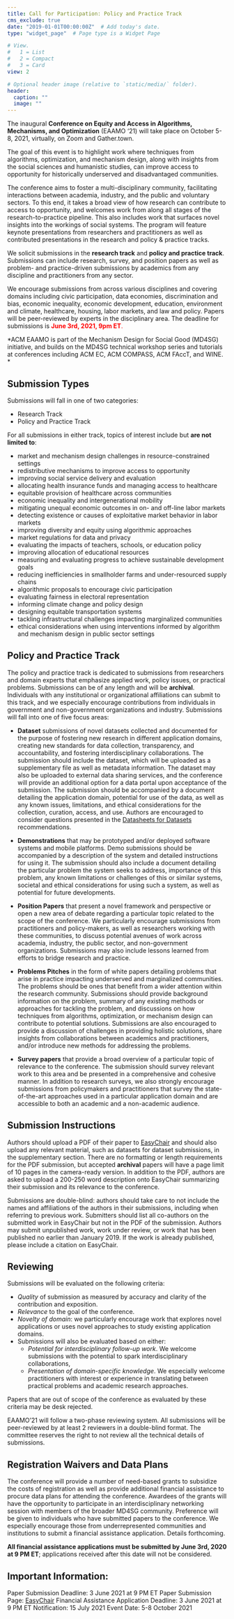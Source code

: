 ```yaml
---
title: Call for Participation: Policy and Practice Track
cms_exclude: true
date: "2019-01-01T00:00:00Z"  # Add today's date.
type: "widget_page"  # Page type is a Widget Page

# View.
#   1 = List
#   2 = Compact
#   3 = Card
view: 2

# Optional header image (relative to `static/media/` folder).
header:
  caption: ""
  image: ""
---
```


The inaugural **Conference on Equity and Access in Algorithms, Mechanisms, and Optimization** (EAAMO ‘21) will take place on October 5-8, 2021, virtually, on Zoom and Gather.town.
 
The goal of this event is to highlight work where techniques from algorithms, optimization, and mechanism design, along with insights from the social sciences and humanistic studies, can improve access to opportunity for historically underserved and disadvantaged communities. 
 
The conference aims to foster a multi-disciplinary community, facilitating interactions between academia, industry, and the public and voluntary sectors. To this end, it takes a broad view of how research can contribute to access to opportunity, and welcomes work from along all stages of the research-to-practice pipeline. This also includes work that surfaces novel insights into the workings of social systems. The program will feature keynote presentations from researchers and practitioners as well as contributed presentations in the research and policy & practice tracks. 
 
We solicit submissions in the **research track** and **policy and practice track**. Submissions can include research, survey, and position papers as well as problem- and practice-driven submissions by academics from any discipline and practitioners from any sector. 
 
We encourage submissions from across various disciplines and covering domains including civic participation, data economies, discrimination and bias, economic inequality, economic development, education, environment and climate, healthcare, housing, labor markets, and law and policy. Papers will be peer-reviewed by experts in the disciplinary area. The deadline for submissions is <span style="color:red">**June 3rd, 2021, 9pm ET**.</span>
 
*ACM EAAMO is part of the Mechanism Design for Social Good (MD4SG) initiative, and builds on the MD4SG technical workshop series and tutorials at conferences including ACM EC, ACM COMPASS, ACM FAccT, and WINE. *
 
## Submission Types

Submissions will fall in one of two categories: 
- Research Track
- Policy and Practice Track
 
For all submissions in either track, topics of interest include but **are not limited to**:
- market and mechanism design challenges in resource-constrained settings
- redistributive mechanisms to improve access to opportunity
- improving social service delivery and evaluation 
- allocating health insurance funds and managing access to healthcare
- equitable provision of healthcare across communities
- economic inequality and intergenerational mobility
- mitigating unequal economic outcomes in on- and off-line labor markets
- detecting existence or causes of exploitative market behavior in labor markets
- improving diversity and equity using algorithmic approaches
- market regulations for data and privacy
- evaluating the impacts of teachers, schools, or education policy
- improving allocation of educational resources
- measuring and evaluating progress to achieve sustainable development goals
- reducing inefficiencies in smallholder farms and under-resourced supply chains
- algorithmic proposals to encourage civic participation
- evaluating fairness in electoral representation
- informing climate change and policy design
- designing equitable transportation systems
- tackling infrastructural challenges impacting marginalized communities 
- ethical considerations when using interventions informed by algorithm and mechanism design in public sector settings 

## Policy and Practice Track 
 
The policy and practice track is dedicated to submissions from researchers and domain experts that emphasize applied work, policy issues, or practical problems. Submissions can be of any length and will be **archival**. Individuals with any institutional or organizational affiliations can submit to this track, and we especially encourage contributions from individuals in government and non-government organizations and industry. Submissions will fall into one of five focus areas:

- **Dataset** submissions of novel datasets collected and documented for the purpose of fostering new research in different application domains, creating new standards for data collection, transparency, and accountability, and fostering interdisciplinary collaborations. The submission should include the dataset, which will be uploaded as a supplementary file as well as metadata information. The dataset may also be uploaded to external data sharing services, and the conference will provide an additional option for a data portal upon acceptance of the submission. The submission should be accompanied by a document detailing the application domain, potential for use of the data, as well as any known issues, limitations, and ethical considerations for the collection, curation, access, and use. Authors are encouraged to consider questions presented in the [Datasheets for Datasets](https://arxiv.org/pdf/1803.09010.pdf) recommendations. 
 
- **Demonstrations** that may be prototyped and/or deployed software systems and mobile platforms. Demo submissions should be accompanied by a description of the system and detailed instructions for using it. The submission should also include a document detailing the particular problem the system seeks to address, importance of this problem, any known limitations or challenges of this or similar systems, societal and ethical considerations for using such a system, as well as potential for future developments. 
 
- **Position Papers** that present a novel framework and perspective or open a new area of debate regarding a particular topic related to the scope of the conference. We particularly encourage submissions from practitioners and policy-makers, as well as researchers working with these communities, to discuss potential avenues of work across academia, industry, the public sector, and non-government organizations. Submissions may also include lessons learned from efforts to bridge research and practice. 
 
- **Problems Pitches** in the form of white papers detailing problems that arise in practice impacting underserved and marginalized communities. The problems should be ones that benefit from a wider attention within the research community. Submissions should provide background information on the problem, summary of any existing methods or approaches for tackling the problem, and discussions on how techniques from algorithms, optimization, or mechanism design can contribute to potential solutions. Submissions are also encouraged to provide a discussion of challenges in providing holistic solutions, share insights from collaborations between academics and practitioners, and/or introduce new methods for addressing the problems.
 
- **Survey papers** that provide a broad overview of a particular topic of relevance to the conference. The submission should survey relevant work to this area and be presented in a comprehensive and cohesive manner. In addition to research surveys, we also strongly encourage submissions from policymakers and practitioners that survey the state-of-the-art approaches used in a particular application domain and are accessible to both an academic and a non-academic audience.

## Submission Instructions
 
Authors should upload a PDF of their paper to [EasyChair](https://easychair.org/conferences/?conf=eamo21) and should also upload any relevant material, such as datasets for dataset submissions, in the supplementary section. There are no formatting or length requirements for the PDF submission, but accepted **archival** papers will have a page limit of 10 pages in the camera-ready version. In addition to the PDF, authors are asked to upload a 200-250 word description onto EasyChair summarizing their submission and its relevance to the conference. 
 
Submissions are double-blind: authors should take care to not include the names and affiliations of the authors in their submissions, including when referring to previous work. Submitters should list all co-authors on the submitted work in EasyChair but not in the PDF of the submission. Authors may submit unpublished work, work under review, or work that has been published no earlier than January 2019. If the work is already published, please include a citation on EasyChair.

## Reviewing 
 
Submissions will be evaluated on the following criteria:
- *Quality* of submission as measured by accuracy and clarity of the contribution and exposition.
- *Relevance* to the goal of the conference. 
- *Novelty of domain*: we particularly encourage work that explores novel applications or uses novel approaches to study existing application domains.
- Submissions will also be evaluated based on either:
  - *Potential for interdisciplinary follow-up work*. We welcome submissions with the potential to spark interdisciplinary collaborations,
  - *Presentation of domain-specific knowledge*. We especially welcome practitioners with interest or experience in translating between practical problems and academic research approaches.

Papers that are out of scope of the conference as evaluated by these criteria may be desk rejected.

EAAMO’21 will follow a two-phase reviewing system. All submissions will be peer-reviewed by at least 2 reviewers in a double-blind format. The committee reserves the right to not review all the technical details of submissions. 
 
## Registration Waivers and Data Plans
 
The conference will provide a number of need-based grants to subsidize the costs of registration as well as provide additional financial assistance to procure data plans for attending the conference. Awardees of the grants will have the opportunity to participate in an interdisciplinary networking session with members of the broader MD4SG community. Preference will be given to individuals who have submitted papers to the conference. We especially encourage those from underrepresented communities and institutions to submit a financial assistance application. Details forthcoming. 
 
**All financial assistance applications must be submitted by June 3rd, 2020 at 9 PM ET**; applications received after this date will not be considered.
 
 
## Important Information:

Paper Submission Deadline: 3 June 2021 at  9 PM ET
Paper Submission Page: [EasyChair](https://easychair.org/conferences/?conf=eamo21)
Financial Assistance Application Deadline: 3 June 2021 at 9 PM ET
Notification: 15 July 2021
Event Date: 5-8 October 2021 
 
